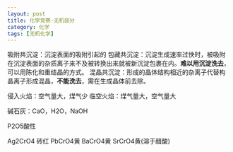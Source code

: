 ```yaml
---
layout: post
title: 化学竞赛-无机部分
category: 化学
tags: [无机化学]
---
```


吸附共沉淀：沉淀表面的吸附引起的
包藏共沉淀：沉淀生成速率过快时，被吸附在沉淀表面的杂质离子来不及被转换出来就被新沉淀包裹在内。**难以用沉淀洗去**，可以用陈化和重结晶的方式。
混晶共沉淀：形成的晶体结构相近的杂离子代替构晶离子形成混晶，**不能洗去**，需在生成晶体前去除。

侵入火焰：空气量大，煤气少
临空火焰：煤气量大，空气量大

碱石灰：CaO，H2O，NaOH

P2O5酸性

Ag2CrO4 砖红 PbCrO4黄 BaCrO4黄 SrCrO4黄(溶于醋酸)
